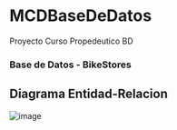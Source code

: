 # MCDBaseDeDatos
Proyecto Curso Propedeutico BD

### Base de Datos - BikeStores

## Diagrama Entidad-Relacion

![image](https://github.com/JosephLeyva/MCDBaseDeDatos/assets/43888961/4996ba3c-f897-4b38-a849-7554da7e05e4)
